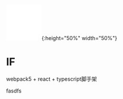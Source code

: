 ![avatar](https://github.com/freezestanley/Factory/blob/lazy/public/logo.png){:height="50%" width="50%"}

# IF 
webpack5 + react + typescript脚手架

fasdfs
